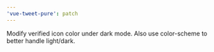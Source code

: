 ```yaml
---
'vue-tweet-pure': patch
---
```


Modify verified icon color under dark mode. Also use color-scheme to better handle light/dark.

